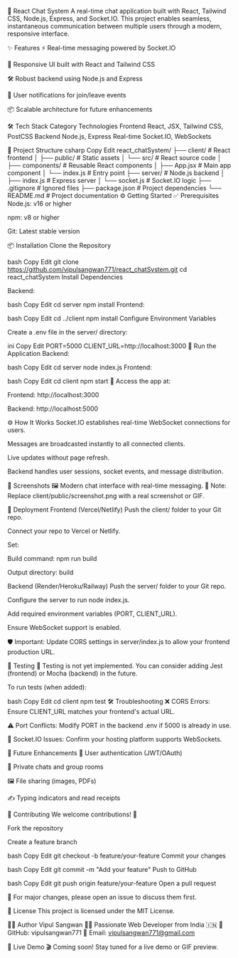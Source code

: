 🚀 React Chat System
A real-time chat application built with React, Tailwind CSS, Node.js, Express, and Socket.IO. This project enables seamless, instantaneous communication between multiple users through a modern, responsive interface.

✨ Features
⚡ Real-time messaging powered by Socket.IO

📱 Responsive UI built with React and Tailwind CSS

🛠️ Robust backend using Node.js and Express

🔔 User notifications for join/leave events

📦 Scalable architecture for future enhancements

🛠 Tech Stack
Category	Technologies
Frontend	React, JSX, Tailwind CSS, PostCSS
Backend	Node.js, Express
Real-time	Socket.IO, WebSockets

📁 Project Structure
csharp
Copy
Edit
react_chatSystem/
├── client/                 # React frontend
│   ├── public/             # Static assets
│   └── src/                # React source code
│       ├── components/     # Reusable React components
│       ├── App.jsx         # Main app component
│       └── index.js        # Entry point
├── server/                 # Node.js backend
│   ├── index.js            # Express server
│   └── socket.js           # Socket.IO logic
├── .gitignore              # Ignored files
├── package.json            # Project dependencies
└── README.md               # Project documentation
⚙️ Getting Started
✅ Prerequisites
Node.js: v16 or higher

npm: v8 or higher

Git: Latest stable version

📦 Installation
Clone the Repository

bash
Copy
Edit
git clone https://github.com/vipulsangwan771/react_chatSystem.git
cd react_chatSystem
Install Dependencies

Backend:

bash
Copy
Edit
cd server
npm install
Frontend:

bash
Copy
Edit
cd ../client
npm install
Configure Environment Variables

Create a .env file in the server/ directory:

ini
Copy
Edit
PORT=5000
CLIENT_URL=http://localhost:3000
🚀 Run the Application
Backend:

bash
Copy
Edit
cd server
node index.js
Frontend:

bash
Copy
Edit
cd client
npm start
🔗 Access the app at:

Frontend: http://localhost:3000

Backend: http://localhost:5000

⚙️ How It Works
Socket.IO establishes real-time WebSocket connections for users.

Messages are broadcasted instantly to all connected clients.

Live updates without page refresh.

Backend handles user sessions, socket events, and message distribution.

📸 Screenshots
🖼️ Modern chat interface with real-time messaging.
📍 Note: Replace client/public/screenshot.png with a real screenshot or GIF.

🚀 Deployment
Frontend (Vercel/Netlify)
Push the client/ folder to your Git repo.

Connect your repo to Vercel or Netlify.

Set:

Build command: npm run build

Output directory: build

Backend (Render/Heroku/Railway)
Push the server/ folder to your Git repo.

Configure the server to run node index.js.

Add required environment variables (PORT, CLIENT_URL).

Ensure WebSocket support is enabled.

🛡️ Important: Update CORS settings in server/index.js to allow your frontend production URL.

🧪 Testing
🧪 Testing is not yet implemented. You can consider adding Jest (frontend) or Mocha (backend) in the future.

To run tests (when added):

bash
Copy
Edit
cd client
npm test
🛠 Troubleshooting
❌ CORS Errors: Ensure CLIENT_URL matches your frontend's actual URL.

⚠️ Port Conflicts: Modify PORT in the backend .env if 5000 is already in use.

🔌 Socket.IO Issues: Confirm your hosting platform supports WebSockets.

🌱 Future Enhancements
🔐 User authentication (JWT/OAuth)

👥 Private chats and group rooms

🖼️ File sharing (images, PDFs)

✍️ Typing indicators and read receipts

🤝 Contributing
We welcome contributions! 🚀

Fork the repository

Create a feature branch

bash
Copy
Edit
git checkout -b feature/your-feature
Commit your changes

bash
Copy
Edit
git commit -m "Add your feature"
Push to GitHub

bash
Copy
Edit
git push origin feature/your-feature
Open a pull request

📌 For major changes, please open an issue to discuss them first.

📜 License
This project is licensed under the MIT License.

👨‍💻 Author
Vipul Sangwan
🧑‍💻 Passionate Web Developer from India 🇮🇳
🔗 GitHub: vipulsangwan771
📧 Email: vipulsangwan771@gmail.com

🔴 Live Demo
🎬 Coming soon!
Stay tuned for a live demo or GIF preview.
